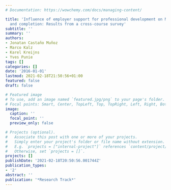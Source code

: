 ```yaml
---
# Documentation: https://wowchemy.com/docs/managing-content/

title: 'Influence of employer support for professional development on MOOCs enrolment
  and completion: Results from a cross-course survey'
subtitle: ''
summary: ''
authors:
- Jonatan Castaño Muñoz
- Marco Kalz
- Karel Kreijns
- Yves Punie
tags: []
categories: []
date: '2016-01-01'
lastmod: 2021-02-18T21:50:56+01:00
featured: false
draft: false

# Featured image
# To use, add an image named `featured.jpg/png` to your page's folder.
# Focal points: Smart, Center, TopLeft, Top, TopRight, Left, Right, BottomLeft, Bottom, BottomRight.
image:
  caption: ''
  focal_point: ''
  preview_only: false

# Projects (optional).
#   Associate this post with one or more of your projects.
#   Simply enter your project's folder or file name without extension.
#   E.g. `projects = ["internal-project"]` references `content/project/deep-learning/index.md`.
#   Otherwise, set `projects = []`.
projects: []
publishDate: '2021-02-18T20:50:56.001744Z'
publication_types:
- '2'
abstract: ''
publication: '*Research Track*'
---
```

